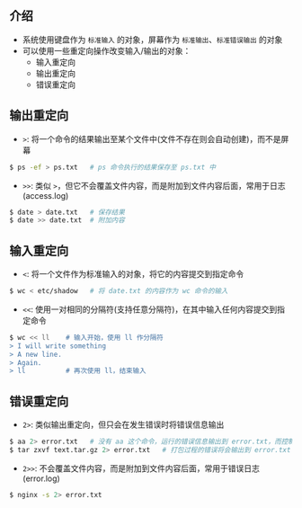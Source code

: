 ## 介绍

+ 系统使用键盘作为 `标准输入` 的对象，屏幕作为 `标准输出`、`标准错误输出` 的对象
+ 可以使用一些重定向操作改变输入/输出的对象：
  + 输入重定向
  + 输出重定向
  + 错误重定向



## 输出重定向

+ `>`: 将一个命令的结果输出至某个文件中(文件不存在则会自动创建)，而不是屏幕
```sh
$ ps -ef > ps.txt   # ps 命令执行的结果保存至 ps.txt 中
```

+ `>>`: 类似 `>`，但它不会覆盖文件内容，而是附加到文件内容后面，常用于日志(access.log)
```sh
$ date > date.txt   # 保存结果
$ date >> date.txt  # 附加内容
```



## 输入重定向

+ `<`: 将一个文件作为标准输入的对象，将它的内容提交到指定命令
```sh
$ wc < etc/shadow   # 将 date.txt 的内容作为 wc 命令的输入
```

+ `<<`: 使用一对相同的分隔符(支持任意分隔符)，在其中输入任何内容提交到指定命令
```sh
$ wc << ll    # 输入开始，使用 ll 作分隔符
> I will write something
> A new line.
> Again.
> ll          # 再次使用 ll，结束输入
```



## 错误重定向

+ `2>`: 类似输出重定向，但只会在发生错误时将错误信息输出
```sh
$ aa 2> error.txt   # 没有 aa 这个命令，运行的错误信息输出到 error.txt，而控制台不会报错
$ tar zxvf text.tar.gz 2> error.txt   # 打包过程的错误将会输出到 error.txt
```

+ `2>>`: 不会覆盖文件内容，而是附加到文件内容后面，常用于错误日志(error.log)
```sh
$ nginx -s 2> error.txt
```